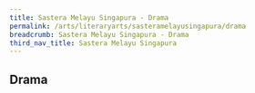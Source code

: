 ```yaml
---
title: Sastera Melayu Singapura - Drama
permalink: /arts/literaryarts/sasteramelayusingapura/drama
breadcrumb: Sastera Melayu Singapura - Drama
third_nav_title: Sastera Melayu Singapura
---
```


## **Drama**